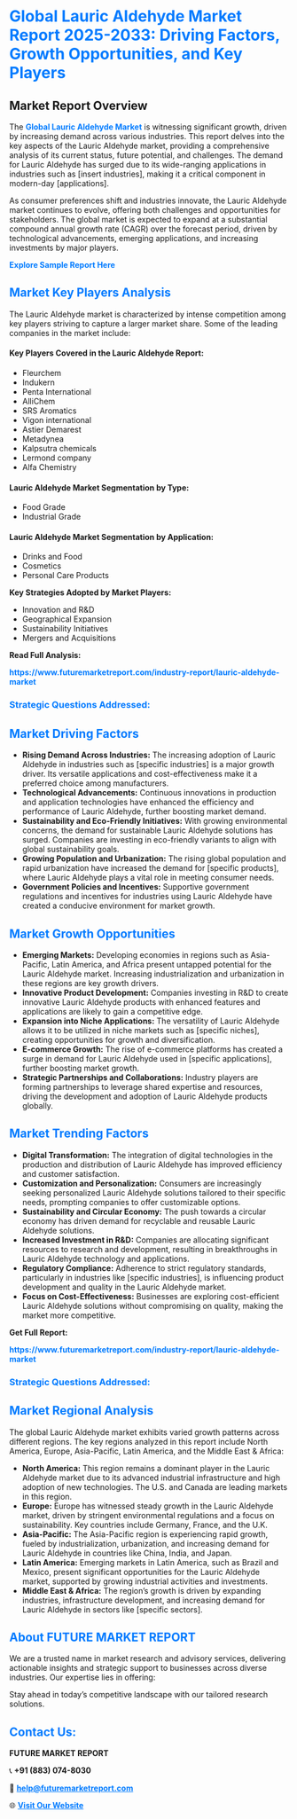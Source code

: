 <h1 style="color: #007BFF;">Global Lauric Aldehyde Market Report 2025-2033: Driving Factors, Growth Opportunities, and Key Players</h1>

<section id="overview">
<h2>Market Report Overview</h2>
<p>The <a href="https://www.futuremarketreport.com/industry-report/lauric-aldehyde-market" style="color: #007BFF; text-decoration: none;"><strong>Global Lauric Aldehyde Market</strong></a> is witnessing significant growth, driven by increasing demand across various industries. This report delves into the key aspects of the Lauric Aldehyde market, providing a comprehensive analysis of its current status, future potential, and challenges. The demand for Lauric Aldehyde has surged due to its wide-ranging applications in industries such as [insert industries], making it a critical component in modern-day [applications].</p>
<p>As consumer preferences shift and industries innovate, the Lauric Aldehyde market continues to evolve, offering both challenges and opportunities for stakeholders. The global market is expected to expand at a substantial compound annual growth rate (CAGR) over the forecast period, driven by technological advancements, emerging applications, and increasing investments by major players.</p>
</section>

<section id="overview">
<p><a href="https://www.futuremarketreport.com/request-sample/reportId=58506" style="color: #007BFF; text-decoration: none;"><strong>Explore Sample Report Here</strong></a></p>
</section>

<section id="key-players">
<h2 style="color: #007BFF;">Market Key Players Analysis</h2>
<p>The Lauric Aldehyde market is characterized by intense competition among key players striving to capture a larger market share. Some of the leading companies in the market include:</p>
<h4>Key Players Covered in the Lauric Aldehyde Report:</h4>
<ul><li>Fleurchem</li><li>Indukern</li><li>Penta International</li><li>AlliChem</li><li>SRS Aromatics</li><li>Vigon international</li><li>Astier Demarest</li><li>Metadynea</li><li>Kalpsutra chemicals</li><li>Lermond company</li><li>Alfa Chemistry</li></ul>
<h4>Lauric Aldehyde Market Segmentation by Type:</h4>
<ul><li>Food Grade</li><li>Industrial Grade</li></ul>

<h4>Lauric Aldehyde Market Segmentation by Application:</h4>
<ul><li>Drinks and Food</li><li>Cosmetics</li><li>Personal Care Products</li></ul>
<p><strong>Key Strategies Adopted by Market Players:</strong></p>
<ul>
<li>Innovation and R&D</li>
<li>Geographical Expansion</li>
<li>Sustainability Initiatives</li>
<li>Mergers and Acquisitions</li>
</ul>
</section>

<section>
<p><strong>Read Full Analysis: </strong></p><a href="https://www.futuremarketreport.com/industry-report/lauric-aldehyde-market" style="color: #007BFF; text-decoration: none;"><strong>https://www.futuremarketreport.com/industry-report/lauric-aldehyde-market</strong></a>
<h3 style="color: #007BFF;">Strategic Questions Addressed:</h3>
</section>

<section id="driving-factors">
<h2 style="color: #007BFF;">Market Driving Factors</h2>
<ul>
<li><strong>Rising Demand Across Industries:</strong> The increasing adoption of Lauric Aldehyde in industries such as [specific industries] is a major growth driver. Its versatile applications and cost-effectiveness make it a preferred choice among manufacturers.</li>
<li><strong>Technological Advancements:</strong> Continuous innovations in production and application technologies have enhanced the efficiency and performance of Lauric Aldehyde, further boosting market demand.</li>
<li><strong>Sustainability and Eco-Friendly Initiatives:</strong> With growing environmental concerns, the demand for sustainable Lauric Aldehyde solutions has surged. Companies are investing in eco-friendly variants to align with global sustainability goals.</li>
<li><strong>Growing Population and Urbanization:</strong> The rising global population and rapid urbanization have increased the demand for [specific products], where Lauric Aldehyde plays a vital role in meeting consumer needs.</li>
<li><strong>Government Policies and Incentives:</strong> Supportive government regulations and incentives for industries using Lauric Aldehyde have created a conducive environment for market growth.</li>
</ul>
</section>

<section id="growth-opportunities">
<h2 style="color: #007BFF;">Market Growth Opportunities</h2>
<ul>
<li><strong>Emerging Markets:</strong> Developing economies in regions such as Asia-Pacific, Latin America, and Africa present untapped potential for the Lauric Aldehyde market. Increasing industrialization and urbanization in these regions are key growth drivers.</li>
<li><strong>Innovative Product Development:</strong> Companies investing in R&D to create innovative Lauric Aldehyde products with enhanced features and applications are likely to gain a competitive edge.</li>
<li><strong>Expansion into Niche Applications:</strong> The versatility of Lauric Aldehyde allows it to be utilized in niche markets such as [specific niches], creating opportunities for growth and diversification.</li>
<li><strong>E-commerce Growth:</strong> The rise of e-commerce platforms has created a surge in demand for Lauric Aldehyde used in [specific applications], further boosting market growth.</li>
<li><strong>Strategic Partnerships and Collaborations:</strong> Industry players are forming partnerships to leverage shared expertise and resources, driving the development and adoption of Lauric Aldehyde products globally.</li>
</ul>
</section>

<section id="trending-factors">
<h2 style="color: #007BFF;">Market Trending Factors</h2>
<ul>
<li><strong>Digital Transformation:</strong> The integration of digital technologies in the production and distribution of Lauric Aldehyde has improved efficiency and customer satisfaction.</li>
<li><strong>Customization and Personalization:</strong> Consumers are increasingly seeking personalized Lauric Aldehyde solutions tailored to their specific needs, prompting companies to offer customizable options.</li>
<li><strong>Sustainability and Circular Economy:</strong> The push towards a circular economy has driven demand for recyclable and reusable Lauric Aldehyde solutions.</li>
<li><strong>Increased Investment in R&D:</strong> Companies are allocating significant resources to research and development, resulting in breakthroughs in Lauric Aldehyde technology and applications.</li>
<li><strong>Regulatory Compliance:</strong> Adherence to strict regulatory standards, particularly in industries like [specific industries], is influencing product development and quality in the Lauric Aldehyde market.</li>
<li><strong>Focus on Cost-Effectiveness:</strong> Businesses are exploring cost-efficient Lauric Aldehyde solutions without compromising on quality, making the market more competitive.</li>
</ul>
</section>

<section>
<p><strong>Get Full Report: </strong></p><a href="https://www.futuremarketreport.com/industry-report/lauric-aldehyde-market" style="color: #007BFF; text-decoration: none;"><strong>https://www.futuremarketreport.com/industry-report/lauric-aldehyde-market</strong></a>
<h3 style="color: #007BFF;">Strategic Questions Addressed:</h3>
</section>


<section id="regional-analysis">
<h2 style="color: #007BFF;">Market Regional Analysis</h2>
<p>The global Lauric Aldehyde market exhibits varied growth patterns across different regions. The key regions analyzed in this report include North America, Europe, Asia-Pacific, Latin America, and the Middle East & Africa:</p>
<ul>
<li><strong>North America:</strong> This region remains a dominant player in the Lauric Aldehyde market due to its advanced industrial infrastructure and high adoption of new technologies. The U.S. and Canada are leading markets in this region.</li>
<li><strong>Europe:</strong> Europe has witnessed steady growth in the Lauric Aldehyde market, driven by stringent environmental regulations and a focus on sustainability. Key countries include Germany, France, and the U.K.</li>
<li><strong>Asia-Pacific:</strong> The Asia-Pacific region is experiencing rapid growth, fueled by industrialization, urbanization, and increasing demand for Lauric Aldehyde in countries like China, India, and Japan.</li>
<li><strong>Latin America:</strong> Emerging markets in Latin America, such as Brazil and Mexico, present significant opportunities for the Lauric Aldehyde market, supported by growing industrial activities and investments.</li>
<li><strong>Middle East & Africa:</strong> The region’s growth is driven by expanding industries, infrastructure development, and increasing demand for Lauric Aldehyde in sectors like [specific sectors].</li>
</ul>
</section>

<footer>
<h2 style="color: #007BFF;">About FUTURE MARKET REPORT</h2>
<p>We are a trusted name in market research and advisory services, delivering actionable insights and strategic support to businesses across diverse industries. Our expertise lies in offering:</p>

<p>Stay ahead in today’s competitive landscape with our tailored research solutions.</p>

<h2 style="color: #007BFF;">Contact Us:</h2>
<p><strong>FUTURE MARKET REPORT</strong></p>
<p>📞 <strong>+91 (883) 074-8030</strong></p>
<p>📧 <strong><a href="mailto:help@futuremarketreport.com" style="color: #007BFF;">help@futuremarketreport.com</a></strong></p>
<p>🌐 <strong><a href="https://www.futuremarketreport.com/" style="color: #007BFF;">Visit Our Website</a></strong></p>
</footer>